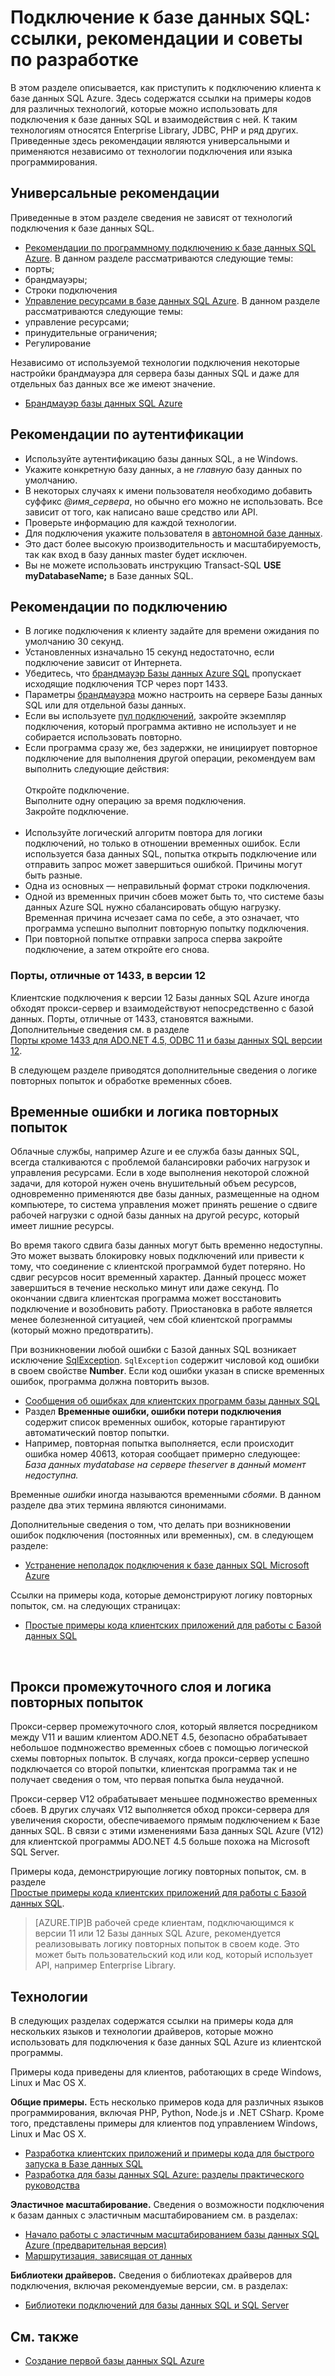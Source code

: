<properties 
	pageTitle="Подключение к базе данных SQL: ссылки, рекомендации и советы по разработке" 
	description="Начальный раздел, в котором содержатся ссылки и рекомендации для клиентских программ, которые подключаются к базе данных Azure SQL из разных технологий, например ADO.NET и PHP." 
	services="sql-database" 
	documentationCenter="" 
	authors="MightyPen" 
	manager="jeffreyg" 
	editor=""/>


<tags 
	ms.service="sql-database" 
	ms.workload="data-management" 
	ms.tgt_pltfrm="na" 
	ms.devlang="na" 
	ms.topic="article" 
	ms.date="08/05/2015" 
	ms.author="genemi"/>


# Подключение к базе данных SQL: ссылки, рекомендации и советы по разработке


В этом разделе описывается, как приступить к подключению клиента к базе данных SQL Azure. Здесь содержатся ссылки на примеры кодов для различных технологий, которые можно использовать для подключения к базе данных SQL и взаимодействия с ней. К таким технологиям относятся Enterprise Library, JDBC, PHP и ряд других. Приведенные здесь рекомендации являются универсальными и применяются независимо от технологии подключения или языка программирования.


## Универсальные рекомендации


Приведенные в этом разделе сведения не зависят от технологий подключения к базе данных SQL.


- [Рекомендации по программному подключению к базе данных SQL Azure](http://msdn.microsoft.com/library/azure/ee336282.aspx). В данном разделе рассматриваются следующие темы:
 - порты;
 - брандмауэры;
 - Строки подключения
- [Управление ресурсами в базе данных SQL Azure](https://msdn.microsoft.com/library/azure/dn338083.aspx). В данном разделе рассматриваются следующие темы:
 - управление ресурсами;
 - принудительные ограничения;
 - Регулирование


Независимо от используемой технологии подключения некоторые настройки брандмауэра для сервера базы данных SQL и даже для отдельных баз данных все же имеют значение.


- [Брандмауэр базы данных SQL Azure](https://msdn.microsoft.com/library/azure/ee621782.aspx)


## Рекомендации по аутентификации


- Используйте аутентификацию базы данных SQL, а не Windows.
- Укажите конкретную базу данных, а не *главную* базу данных по умолчанию.
- В некоторых случаях к имени пользователя необходимо добавить суффикс *@имя\_сервера*, но обычно его можно не использовать. Все зависит от того, как написано ваше средство или API.
 - Проверьте информацию для каждой технологии.
- Для подключения укажите пользователя в [автономной базе данных](http://msdn.microsoft.com/library/ff929071.aspx).
 - Это даст более высокую производительность и масштабируемость, так как вход в базу данных master будет исключен.
 - Вы не можете использовать инструкцию Transact-SQL **USE myDatabaseName;** в Базе данных SQL.


## Рекомендации по подключению


- В логике подключения к клиенту задайте для времени ожидания по умолчанию 30 секунд.
 - Установленных изначально 15 секунд недостаточно, если подключение зависит от Интернета.
- Убедитесь, что [брандмауэр Базы данных Azure SQL](http://msdn.microsoft.com/library/ee621782.aspx) пропускает исходящие подключения TCP через порт 1433.
 - Параметры [брандмауэра](http://msdn.microsoft.com/library/azure/ee621782.aspx) можно настроить на сервере Базы данных SQL или для отдельной базы данных.
- Если вы используете [пул подключений](http://msdn.microsoft.com/library/8xx3tyca.aspx), закройте экземпляр подключения, который программа активно не использует и не собирается использовать повторно.
 - Если программа сразу же, без задержки, не инициирует повторное подключение для выполнения другой операции, рекомендуем вам выполнить следующие действия:<br/><br/>Откройте подключение. <br/>Выполните одну операцию за время подключения. <br/>Закройте подключение.<br/><br/>
- Используйте логический алгоритм повтора для логики подключений, но только в отношении временных ошибок. Если используется база данных SQL, попытка открыть подключение или отправить запрос может завершиться ошибкой. Причины могут быть разные.
 - Одна из основных — неправильный формат строки подключения.
 - Одной из временных причин сбоев может быть то, что системе базы данных Azure SQL нужно сбалансировать общую нагрузку. Временная причина исчезает сама по себе, а это означает, что программа успешно выполнит повторную попытку подключения.
 - При повторной попытке отправки запроса сперва закройте подключение, а затем откройте его снова.


### Порты, отличные от 1433, в версии 12


Клиентские подключения к версии 12 Базы данных SQL Azure иногда обходят прокси-сервер и взаимодействуют непосредственно с базой данных. Порты, отличные от 1433, становятся важными. Дополнительные сведения см. в разделе <br/> [Порты кроме 1433 для ADO.NET 4.5, ODBC 11 и базы данных SQL версии 12](sql-database-develop-direct-route-ports-adonet-v12.md).


В следующем разделе приводятся дополнительные сведения о логике повторных попыток и обработке временных сбоев.


## Временные ошибки и логика повторных попыток


Облачные службы, например Azure и ее служба базы данных SQL, всегда сталкиваются с проблемой балансировки рабочих нагрузок и управления ресурсами. Если в ходе выполнения некоторой сложной задачи, для которой нужен очень внушительный объем ресурсов, одновременно применяются две базы данных, размещенные на одном компьютере, то система управления может принять решение о сдвиге рабочей нагрузки с одной базы данных на другой ресурс, который имеет лишние ресурсы.


Во время такого сдвига базы данных могут быть временно недоступны. Это может вызвать блокировку новых подключений или привести к тому, что соединение с клиентской программой будет потеряно. Но сдвиг ресурсов носит временный характер. Данный процесс может завершиться в течение несколько минут или даже секунд. По окончании сдвига клиентская программа может восстановить подключение и возобновить работу. Приостановка в работе является менее болезненной ситуацией, чем сбой клиентской программы (который можно предотвратить).


При возникновении любой ошибки с Базой данных SQL возникает исключение [SqlException](https://msdn.microsoft.com/library/system.data.sqlclient.sqlexception.aspx). `SqlException` содержит числовой код ошибки в своем свойстве **Number**. Если код ошибки указан в списке временных ошибок, программа должна повторить вызов.


- [Сообщения об ошибках для клиентских программ базы данных SQL](sql-database-develop-error-messages.md)
 - Раздел **Временные ошибки, ошибки потери подключения** содержит список временных ошибок, которые гарантируют автоматический повтор попытки.
 - Например, повторная попытка выполняется, если происходит ошибка номер 40613, которая сообщает примерно следующее: <br/>*База данных mydatabase на сервере theserver в данный момент недоступна.*


Временные *ошибки* иногда называются временными *сбоями*. В данном разделе два этих термина являются синонимами.


Дополнительные сведения о том, что делать при возникновении ошибок подключения (постоянных или временных), см. в следующем разделе:


- [Устранение неполадок подключения к базе данных SQL Microsoft Azure](http://support.microsoft.com/kb/2980233/)


Ссылки на примеры кода, которые демонстрируют логику повторных попыток, см. на следующих страницах:


- [Простые примеры кода клиентских приложений для работы с Базой данных SQL](sql-database-develop-quick-start-client-code-samples.md)


<a id="gatewaynoretry" name="gatewaynoretry">&nbsp;</a>


## Прокси промежуточного слоя и логика повторных попыток


Прокси-сервер промежуточного слоя, который является посредником между V11 и вашим клиентом ADO.NET 4.5, безопасно обрабатывает небольшое подмножество временных сбоев с помощью логической схемы повторных попыток. В случаях, когда прокси-сервер успешно подключается со второй попытки, клиентская программа так и не получает сведения о том, что первая попытка была неудачной.


Прокси-сервер V12 обрабатывает меньшее подмножество временных сбоев. В других случаях V12 выполняется обход прокси-сервера для увеличения скорости, обеспечиваемого прямым подключением к Базе данных SQL. В связи с этими изменениями База данных SQL Azure (V12) для клиентской программы ADO.NET 4.5 больше похожа на Microsoft SQL Server.


Примеры кода, демонстрирующие логику повторных попыток, см. в разделе <br/>[Простые примеры кода клиентских приложений для работы с Базой данных SQL](sql-database-develop-quick-start-client-code-samples.md).


> [AZURE.TIP]В рабочей среде клиентам, подключающимся к версии 11 или 12 Базы данных SQL Azure, рекомендуется реализовывать логику повторных попыток в своем коде. Это может быть пользовательский код или код, который использует API, например Enterprise Library.


## Технологии


В следующих разделах содержатся ссылки на примеры кода для нескольких языков и технологии драйверов, которые можно использовать для подключения к базе данных SQL Azure из клиентской программы.


Примеры кода приведены для клиентов, работающих в среде Windows, Linux и Mac OS X.


**Общие примеры.** Есть несколько примеров кода для различных языков программирования, включая PHP, Python, Node.js и .NET CSharp. Кроме того, представлены примеры для клиентов под управлением Windows, Linux и Mac OS X.


- [Разработка клиентских приложений и примеры кода для быстрого запуска в Базе данных SQL](sql-database-develop-quick-start-client-code-samples.md)
- [Разработка для базы данных SQL Azure: разделы практического руководства](http://msdn.microsoft.com/library/azure/ee621787.aspx)


**Эластичное масштабирование.** Сведения о возможности подключения к базам данных с эластичным масштабированием см. в разделах:


- [Начало работы с эластичным масштабированием базы данных SQL Azure (предварительная версия)](sql-database-elastic-scale-get-started.md)
- [Маршрутизация, зависящая от данных](sql-database-elastic-scale-data-dependent-routing.md)


**Библиотеки драйверов.** Сведения о библиотеках драйверов для подключения, включая рекомендуемые версии, см. в разделах:


- [Библиотеки подключений для базы данных SQL и SQL Server](sql-database-libraries.md)


## См. также


- [Создание первой базы данных SQL Azure](sql-database-get-started.md)

 

<!---HONumber=August15_HO6-->